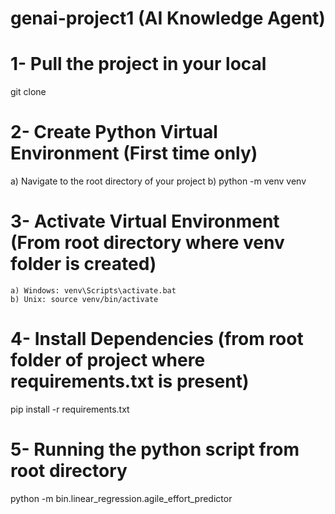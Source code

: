 # genai-project1 (AI Knowledge Agent)

# 1- Pull the project in your local
git clone <projectRepoUrl>

# 2- Create Python Virtual Environment (First time only)
a) Navigate to the root directory of your project
b) python -m venv venv

# 3- Activate Virtual Environment (From root directory where venv folder is created)
    a) Windows: venv\Scripts\activate.bat
    b) Unix: source venv/bin/activate

# 4- Install Dependencies (from root folder of project where requirements.txt is present)
pip install -r requirements.txt

# 5- Running the python script from root directory
python -m bin.linear_regression.agile_effort_predictor